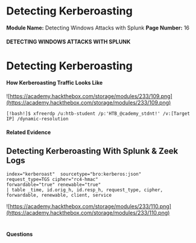 <!--
 // Platform: Academy
// URL: https://academy.hackthebox.com/module/233/section/2559
// Platform Version: V1
// Module ID: 233
// Module Name: Detecting Windows Attacks with Splunk
// Module Difficulty: Medium
// Section ID: 2559
// Section Title: Detecting Kerberoasting
// Page Title: Hack The Box - Academy
// Page Number: 16
-->

# Detecting Kerberoasting

**Module Name:** Detecting Windows Attacks with Splunk **Page Number:** 16

#### 

#### DETECTING WINDOWS ATTACKS WITH SPLUNK

# Detecting Kerberoasting

#### How Kerberoasting Traffic Looks Like

![https://academy.hackthebox.com/storage/modules/233/109.png](https://academy.hackthebox.com/storage/modules/233/109.png)

``` shell-session
[!bash!]$ xfreerdp /u:htb-student /p:'HTB_@cademy_stdnt!' /v:[Target IP] /dynamic-resolution
```

#### Related Evidence

## Detecting Kerberoasting With Splunk & Zeek Logs

``` shell-session
index="kerberoast"  sourcetype="bro:kerberos:json"
request_type=TGS cipher="rc4-hmac" 
forwardable="true" renewable="true"
| table _time, id.orig_h, id.resp_h, request_type, cipher, forwardable, renewable, client, service
```

![https://academy.hackthebox.com/storage/modules/233/110.png](https://academy.hackthebox.com/storage/modules/233/110.png)

# 

# 

#### Questions

####